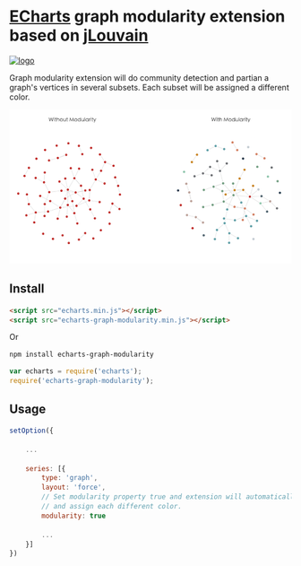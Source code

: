 # [ECharts](https://github.com/ecomfe/echarts) graph modularity extension based on [jLouvain](https://github.com/upphiminn/jLouvain)

<a href="http://echarts.baidu.com">
    <img style="vertical-align: top;" src="https://github.com/ecomfe/echarts/raw/master/asset/logo.png?raw=true" alt="logo" height="50px">
</a>

Graph modularity extension will do community detection and partian a graph's vertices in several subsets. Each subset will be assigned a different color.

![](./example/modularity.png)

## Install

```html
<script src="echarts.min.js"></script>
<script src="echarts-graph-modularity.min.js"></script>
```

Or

```shell
npm install echarts-graph-modularity
```

```js
var echarts = require('echarts');
require('echarts-graph-modularity');
```

## Usage

```js
setOption({

    ...

    series: [{
        type: 'graph',
        layout: 'force',
        // Set modularity property true and extension will automatically detect different communities
        // and assign each different color.
        modularity: true

        ...
    }]
})
```
